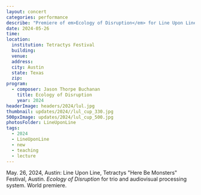 ```yaml
---
layout: concert
categories: performance
describe: "Premiere of em>Ecology of Disruption</em> for Line Upon Line, commissioned by Tetractys New Music's <em>"Here Be Monsters"</em> Festival, Austin."
date: 2024-05-26
time:
location:
  institution: Tetractys Festival
  building:
  venue: 
  address:
  city: Austin
  state: Texas
  zip:
program:
  - composer: Jason Thorpe Buchanan
    title: Ecology of Disruption
    year: 2024
headerImage: headers/2024/lul.jpg
thumbnail: updates/2024//lul_cup_330.jpg
500pxImage: updates/2024/lul_cup_500.jpg
photosFolder: LineUponLine
tags:
  - 2024
  - LineUponLine
  - new
  - teaching
  - lecture
---
```


May. 26, 2024, Austin: Line Upon Line, Tetractys "Here Be Monsters" Festival, Austin. <em>Ecology of Disruption</em> for trio and audiovisual processing system. World premiere.
